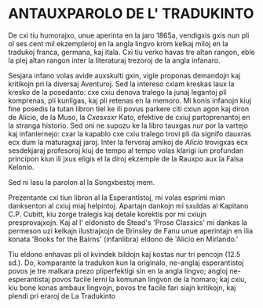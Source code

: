 # ANTAUXPAROLO DE L' TRADUKINTO
De cxi tiu humorajxo, unue aperinta en la jaro 1865a, vendigxis gxis
nun pli ol ses cent mil ekzempleroj en la angla lingvo krom kelkaj
miloj en la tradukoj franca, germana, kaj itala. Cxi tiu verko havas
tre altan rangon, eble la plej altan rangon inter la literaturaj
trezoroj de la angla infanaro.

Sesjara infano volas avide auxskulti gxin, vigle proponas demandojn
kaj kritikojn pri la diversaj Aventuroj. Sed la intereso cxiam kreskas
laux la kresko de la posedanto: cxe cxiu denova tralego la junaj
legantoj pli komprenas, pli kunligas, kaj pli retenas en la memoro.
Mi konis infanojn kiuj fine posedis la tutan libron tiel ke ili povus
parkere citi cxiun agon kaj diron de Alicio, de la Muso, la _Cxesxsxr_
Kato, efektive de cxiuj partoprenantoj en la stranga historio. Sed oni
ne supozu ke la libro tauxgas _nur_ por la vartejo kaj infanlernejo:
cxar la kapablo cxe cxiu tralego trovi pli da signifo dauxras ecx dum
la maturagxaj jaroj. Inter la fervoraj amikoj de _Alicio_ trovigxas
ecx sesdekjaraj profesoroj kiuj de tempo al tempo volas klarigi iun
profundan principon kiun ili jxus eligis el la diroj ekzemple de la
Rauxpo aux la Falsa Kelonio.

Sed ni lasu la parolon al la Songxbestoj mem.

Prezentante cxi tiun libron al la Esperantistoj, mi volas esprimi mian
danksenton al cxiuj miaj helpintoj. Apartajn dankojn mi sxuldas al
Kapitano C.P. Cubitt, kiu zorge tralegis kaj detale korektis por mi
cxiujn presprovajxojn. Kaj al l' eldonisto de Stead's 'Prose Classics'
mi dankas la permeson uzi kelkajn ilustrajxojn de Brinsley de Fanu
unue aperintajn en ilia konata 'Books for the Bairns' (infanlibra)
eldono de 'Alicio en Mirlando.'

Tiu eldono enhavas pli ol kvindek bildojn kaj kostas nur tri pencojn
(12.5 sd.). Do, komparante la tradukon kun la originalo, ne-anglaj
esperantistoj povos je tre malkara prezo pliperfektigi sin en la angla
lingvo; angloj ne-esperantistaj povos facile lerni la komunan lingvon
de la homaro; kaj cxiu, kiu bone konas ambaux lingvojn, povos tre
facile fari siajn kritikojn, kaj plendi pri eraroj de
La Tradukinto
